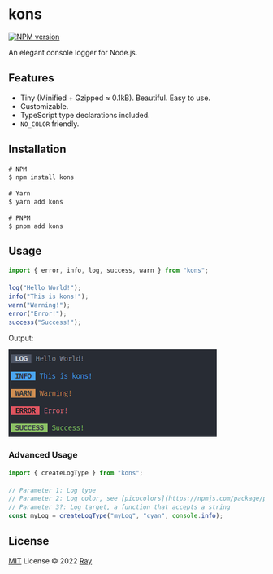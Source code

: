 # kons

[![NPM version](https://img.shields.io/npm/v/kons?color=a1b858&label=)](https://www.npmjs.com/package/kons)

An elegant console logger for Node.js.

## Features

- Tiny (Minified + Gzipped ≈ 0.1kB). Beautiful. Easy to use.
- Customizable.
- TypeScript type declarations included.
- `NO_COLOR` friendly.

## Installation

```console
# NPM
$ npm install kons

# Yarn
$ yarn add kons

# PNPM
$ pnpm add kons
```

## Usage

```ts
import { error, info, log, success, warn } from "kons";

log("Hello World!");
info("This is kons!");
warn("Warning!");
error("Error!");
success("Success!");
```

Output:

![](./assets/output.png)

### Advanced Usage

```ts
import { createLogType } from "kons";

// Parameter 1: Log type
// Parameter 2: Log color, see [picocolors](https://npmjs.com/package/picocolors) for available colors
// Parameter 3?: Log target, a function that accepts a string
const myLog = createLogType("myLog", "cyan", console.info);
```

## License

[MIT](./LICENSE) License © 2022 [Ray](https://github.com/so1ve)
